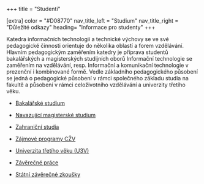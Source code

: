 +++
title = "Studenti"

[extra]
color = "#D08770"
nav_title_left = "Studium"
nav_title_right = "Důležité odkazy"
heading= "Informace pro studenty"
+++

Katedra informačních technologií a technické výchovy se ve své pedagogické činnosti orientuje do několika oblastí a forem vzdělávání. Hlavním pedagogickým zaměřením katedry je příprava studentů bakalářských a magisterských studijních oborů Informační technologie se zaměřením na vzdělávání, resp. Informační a komunikační technologie v prezenční i kombinované formě. Vedle základního pedagogického působení se jedná o pedagogické působení v rámci společného základu studia na fakultě a působení v rámci celoživotního vzdělávání a univerzity třetího věku.

- [Bakalářské studium](@/studenti/bakalarske/_index.md)

- [Navazující magisterské studium](@/studenti/magisterske/_index.md)

- [Zahraniční studia](@/studenti/zahranicni/_index.md)

- [Zájmové programy CŽV](@/studenti/zajmove-programy-czv/_index.md)

- [Univerzita třetího věku (U3V)](@/studenti/u3v/_index.md)

- [Závěrečné práce](@/studenti/zav_prace/_index.md)

- [Státní závěrečné zkoušky](@/studenti/szz/_index.md)
